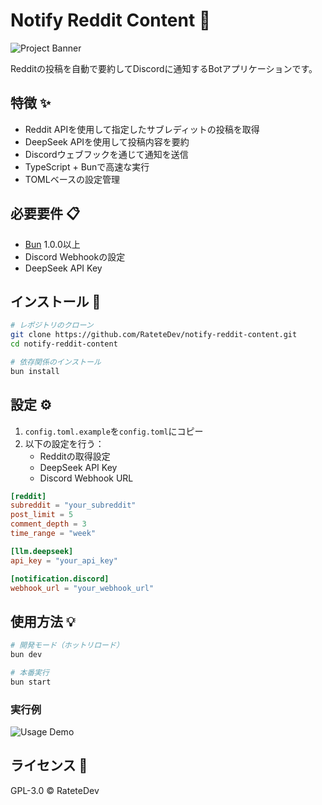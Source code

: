 # Notify Reddit Content 🤖

![Project Banner](assets/images/banner.jpg)

Redditの投稿を自動で要約してDiscordに通知するBotアプリケーションです。

## 特徴 ✨

- Reddit APIを使用して指定したサブレディットの投稿を取得
- DeepSeek APIを使用して投稿内容を要約
- Discordウェブフックを通じて通知を送信
- TypeScript + Bunで高速な実行
- TOMLベースの設定管理

## 必要要件 📋

- [Bun](https://bun.sh/) 1.0.0以上
- Discord Webhookの設定
- DeepSeek API Key

## インストール 🚀

```bash
# レポジトリのクローン
git clone https://github.com/RateteDev/notify-reddit-content.git
cd notify-reddit-content

# 依存関係のインストール
bun install
```

## 設定 ⚙️

1. `config.toml.example`を`config.toml`にコピー
2. 以下の設定を行う：
   - Redditの取得設定
   - DeepSeek API Key
   - Discord Webhook URL

```toml
[reddit]
subreddit = "your_subreddit"
post_limit = 5
comment_depth = 3
time_range = "week"

[llm.deepseek]
api_key = "your_api_key"

[notification.discord]
webhook_url = "your_webhook_url"
```

## 使用方法 💡

```bash
# 開発モード（ホットリロード）
bun dev

# 本番実行
bun start
```

### 実行例
![Usage Demo](assets/images/usage-demo.png)

## ライセンス 📄

GPL-3.0 © RateteDev 